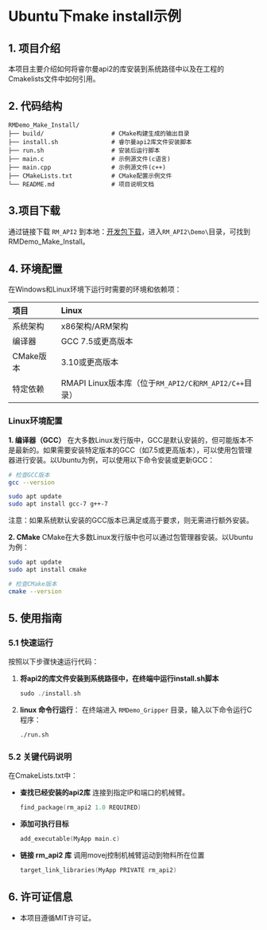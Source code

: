 #  Ubuntu下make install示例

## **1. 项目介绍**

本项目主要介绍如何将睿尔曼api2的库安装到系统路径中以及在工程的Cmakelists文件中如何引用。

## **2. 代码结构**

```
RMDemo_Make_Install/
├── build/                   # CMake构建生成的输出目录
├── install.sh               # 睿尔曼api2库文件安装脚本
├── run.sh             		 # 安装后运行脚本
├── main.c              	 # 示例源文件(c语言)
├── main.cpp              	 # 示例源文件(c++)
├── CMakeLists.txt           # CMake配置示例文件
└── README.md                # 项目说明文档
```

## **3.项目下载**

通过链接下载 `RM_API2` 到本地：[开发包下载](https://github.com/RealManRobot/RM_API2.git)，进入`RM_API2\Demo\`目录，可找到RMDemo_Make_Install。

## **4. 环境配置**

在Windows和Linux环境下运行时需要的环境和依赖项：

| 项目      | Linux                                                 |
| :-------- | :---------------------------------------------------- |
| 系统架构  | x86架构/ARM架构                                       |
| 编译器    | GCC 7.5或更高版本                                     |
| CMake版本 | 3.10或更高版本                                        |
| 特定依赖  | RMAPI Linux版本库（位于`RM_API2/C和RM_API2/C++`目录） |

### Linux环境配置

**1. 编译器（GCC）**
在大多数Linux发行版中，GCC是默认安装的，但可能版本不是最新的。如果需要安装特定版本的GCC（如7.5或更高版本），可以使用包管理器进行安装。以Ubuntu为例，可以使用以下命令安装或更新GCC：

```bash
# 检查GCC版本
gcc --version

sudo apt update
sudo apt install gcc-7 g++-7  
```

注意：如果系统默认安装的GCC版本已满足或高于要求，则无需进行额外安装。

**2. CMake**
CMake在大多数Linux发行版中也可以通过包管理器安装。以Ubuntu为例：

```bash
sudo apt update
sudo apt install cmake

# 检查CMake版本
cmake --version
```

## **5. 使用指南**

### **5.1 快速运行**

按照以下步骤快速运行代码：

1. **将api2的库文件安装到系统路径中，在终端中运行install.sh脚本**

    ```C
    sudo ./install.sh
    ```
    
2. **linux 命令行运行**：
   在终端进入 `RMDemo_Gripper` 目录，输入以下命令运行C程序： 

   ```bash
   ./run.sh
   ```
   

### **5.2 关键代码说明**

在CmakeLists.txt中：

- **查找已经安装的api2库**
  连接到指定IP和端口的机械臂。

  ```C
  find_package(rm_api2 1.0 REQUIRED)
  ```

- **添加可执行目标**
  
  ```C
  add_executable(MyApp main.c)
  ```
  
- **链接 rm_api2 库**
  调用movej控制机械臂运动到物料所在位置

  ```C
  target_link_libraries(MyApp PRIVATE rm_api2)
  ```

## **6. 许可证信息**

- 本项目遵循MIT许可证。
